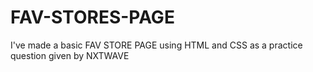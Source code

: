 # FAV-STORES-PAGE
I've made a basic FAV STORE PAGE using HTML and CSS as a practice question given by NXTWAVE
